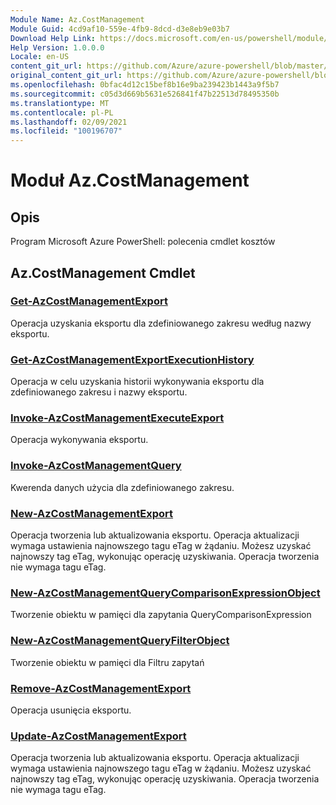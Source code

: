 ```yaml
---
Module Name: Az.CostManagement
Module Guid: 4cd9af10-559e-4fb9-8dcd-d3e8eb9e03b7
Download Help Link: https://docs.microsoft.com/en-us/powershell/module/az.costmanagement
Help Version: 1.0.0.0
Locale: en-US
content_git_url: https://github.com/Azure/azure-powershell/blob/master/src/CostManagement/help/Az.CostManagement.md
original_content_git_url: https://github.com/Azure/azure-powershell/blob/master/src/CostManagement/help/Az.CostManagement.md
ms.openlocfilehash: 0bfac4d12c15bef8b16e9ba239423b1443a9f5b7
ms.sourcegitcommit: c05d3d669b5631e526841f47b22513d78495350b
ms.translationtype: MT
ms.contentlocale: pl-PL
ms.lasthandoff: 02/09/2021
ms.locfileid: "100196707"
---
```

# Moduł Az.CostManagement
## Opis
Program Microsoft Azure PowerShell: polecenia cmdlet kosztów

## Az.CostManagement Cmdlet
### [Get-AzCostManagementExport](Get-AzCostManagementExport.md)
Operacja uzyskania eksportu dla zdefiniowanego zakresu według nazwy eksportu.

### [Get-AzCostManagementExportExecutionHistory](Get-AzCostManagementExportExecutionHistory.md)
Operacja w celu uzyskania historii wykonywania eksportu dla zdefiniowanego zakresu i nazwy eksportu.

### [Invoke-AzCostManagementExecuteExport](Invoke-AzCostManagementExecuteExport.md)
Operacja wykonywania eksportu.

### [Invoke-AzCostManagementQuery](Invoke-AzCostManagementQuery.md)
Kwerenda danych użycia dla zdefiniowanego zakresu.

### [New-AzCostManagementExport](New-AzCostManagementExport.md)
Operacja tworzenia lub aktualizowania eksportu.
Operacja aktualizacji wymaga ustawienia najnowszego tagu eTag w żądaniu.
Możesz uzyskać najnowszy tag eTag, wykonując operację uzyskiwania.
Operacja tworzenia nie wymaga tagu eTag.

### [New-AzCostManagementQueryComparisonExpressionObject](New-AzCostManagementQueryComparisonExpressionObject.md)
Tworzenie obiektu w pamięci dla zapytania QueryComparisonExpression

### [New-AzCostManagementQueryFilterObject](New-AzCostManagementQueryFilterObject.md)
Tworzenie obiektu w pamięci dla Filtru zapytań

### [Remove-AzCostManagementExport](Remove-AzCostManagementExport.md)
Operacja usunięcia eksportu.

### [Update-AzCostManagementExport](Update-AzCostManagementExport.md)
Operacja tworzenia lub aktualizowania eksportu.
Operacja aktualizacji wymaga ustawienia najnowszego tagu eTag w żądaniu.
Możesz uzyskać najnowszy tag eTag, wykonując operację uzyskiwania.
Operacja tworzenia nie wymaga tagu eTag.

